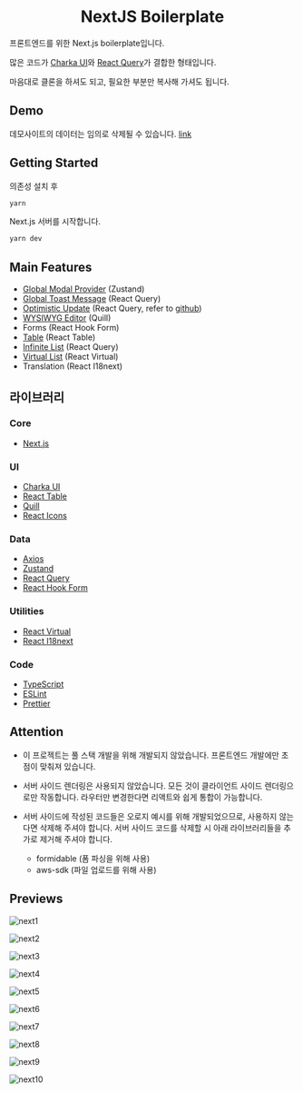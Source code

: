 <h1 align="center">NextJS Boilerplate</h1>

프론트엔드를 위한 Next.js boilerplate입니다.

많은 코드가 [Charka UI](https://npmjs.com/package/@chakra-ui/react)와 [React Query](https://npmjs.com/package/@tanstack/react-query)가 결합한 형태입니다.

마음대로 클론을 하셔도 되고, 필요한 부분만 복사해 가셔도 됩니다.

## Demo

데모사이트의 데이터는 임의로 삭제될 수 있습니다. [link](https://nextjs-boilerplate-dusky-phi.vercel.app/)

## Getting Started

의존성 설치 후

```bash
yarn
```

Next.js 서버를 시작합니다.

```bash
yarn dev
```

## Main Features

- [Global Modal Provider](https://github.com/Lee-Minhoon/nextjs-boilerplate/blob/main/src/components/providers/ModalProvider/ModalProvider.tsx) (Zustand)
- [Global Toast Message](https://github.com/Lee-Minhoon/nextjs-boilerplate/blob/main/src/components/providers/ReactQueryProvider/ReactQueryProvider.tsx) (React Query)
- [Optimistic Update](https://github.com/Lee-Minhoon/nextjs-boilerplate/blob/main/src/apis/hooks.ts) (React Query, refer to [github](https://github.com/horprogs/react-query))
- [WYSIWYG Editor](https://github.com/Lee-Minhoon/nextjs-boilerplate/blob/main/src/components/common/Editor/Editor.tsx) (Quill)
- Forms (React Hook Form)
- [Table](https://github.com/Lee-Minhoon/nextjs-boilerplate/blob/main/src/components/common/DataTable/DataTable.tsx) (React Table)
- [Infinite List](https://github.com/Lee-Minhoon/nextjs-boilerplate/blob/main/src/components/common/InfiniteList/InfiniteList.tsx) (React Query)
- [Virtual List](https://github.com/Lee-Minhoon/nextjs-boilerplate/blob/main/src/components/common/VirtualList/VirtualListBase.tsx) (React Virtual)
- Translation (React I18next)

## 라이브러리

### Core

- [Next.js](https://www.npmjs.com/package/next)

### UI

- [Charka UI](https://npmjs.com/package/@chakra-ui/react)
- [React Table](https://npmjs.com/package/@tanstack/react-table)
- [Quill](https://www.npmjs.com/package/quill)
- [React Icons](https://npmjs.com/package/react-icons)

### Data

- [Axios](https://www.npmjs.com/package/axios)
- [Zustand](https://npmjs.com/package/zustand)
- [React Query](https://npmjs.com/package/@tanstack/react-query)
- [React Hook Form](https://npmjs.com/package/react-hook-form)

### Utilities

- [React Virtual](https://npmjs.com/package/@tanstack/react-virtual)
- [React I18next](https://www.npmjs.com/package/react-i18next)

### Code

- [TypeScript](https://www.npmjs.com/package/typescript)
- [ESLint](https://www.npmjs.com/package/eslint)
- [Prettier](https://www.npmjs.com/package/prettier)

## Attention

- 이 프로젝트는 풀 스택 개발을 위해 개발되지 않았습니다. 프론트엔드 개발에만 초점이 맞춰져 있습니다.

- 서버 사이드 렌더링은 사용되지 않았습니다. 모든 것이 클라이언트 사이드 렌더링으로만 작동합니다. 라우터만 변경한다면 리액트와 쉽게 통합이 가능합니다.

- 서버 사이드에 작성된 코드들은 오로지 예시를 위해 개발되었으므로, 사용하지 않는다면 삭제해 주셔야 합니다. 서버 사이드 코드를 삭제할 시 아래 라이브러리들을 추가로 제거해 주셔야 합니다.

  - formidable (폼 파싱을 위해 사용)
  - aws-sdk (파일 업로드를 위해 사용)

## Previews

![next1](https://github.com/Lee-Minhoon/nextjs-boilerplate/assets/59780565/9aef2746-0c03-4eb6-b084-ce9afa3f6680)

![next2](https://github.com/Lee-Minhoon/nextjs-boilerplate/assets/59780565/0438fd08-32c6-416a-a3b2-50fa03eb5fd0)

![next3](https://github.com/Lee-Minhoon/nextjs-boilerplate/assets/59780565/07d0e2ea-7e14-48b6-a958-c1fbd7491ca9)

![next4](https://github.com/Lee-Minhoon/nextjs-boilerplate/assets/59780565/ff5dd7a2-b332-4744-a71e-2563b65b6024)

![next5](https://github.com/Lee-Minhoon/nextjs-boilerplate/assets/59780565/8ab59c2f-4049-4aae-aedf-b78d517ef2d5)

![next6](https://github.com/Lee-Minhoon/nextjs-boilerplate/assets/59780565/eb52239b-f874-4cc9-bec4-4fc955c3fb48)

![next7](https://github.com/Lee-Minhoon/nextjs-boilerplate/assets/59780565/ddb1e728-f474-4ef7-829e-985f86243d29)

![next8](https://github.com/Lee-Minhoon/nextjs-boilerplate/assets/59780565/862d76b5-1655-483f-804b-9399c77b0189)

![next9](https://github.com/Lee-Minhoon/nextjs-boilerplate/assets/59780565/e413e8a9-1668-4765-89ef-e655327b9490)

![next10](https://github.com/Lee-Minhoon/nextjs-boilerplate/assets/59780565/81c32aa1-183e-4428-a927-541fdbb6bcf8)
